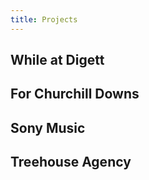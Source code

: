 ```yaml
---
title: Projects
---
```


## While at Digett

## For Churchill Downs

## Sony Music

## Treehouse Agency
